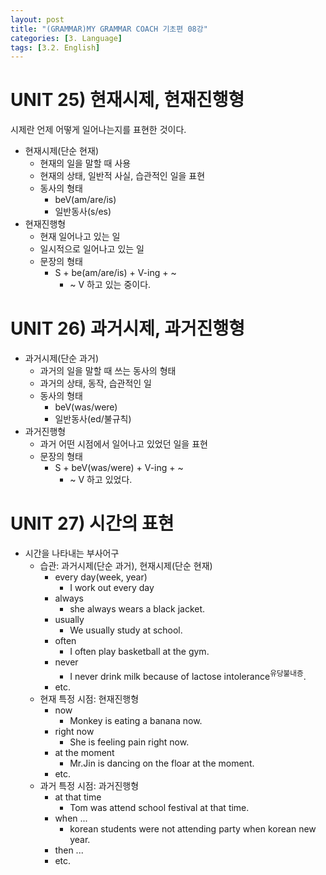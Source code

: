 ```yaml
---
layout: post
title: "(GRAMMAR)MY GRAMMAR COACH 기초편 08강"
categories: [3. Language]
tags: [3.2. English]
---
```


# UNIT 25) 현재시제, 현재진행형

시제란 언제 어떻게 일어나는지를 표현한 것이다.

* 현재시제(단순 현재)
    * 현재의 일을 말할 때 사용
    * 현재의 상태, 일반적 사실, 습관적인 일을 표현
    * 동사의 형태
        * beV(am/are/is)
        * 일반동사(s/es)
* 현재진행형
    * 현재 일어나고 있는 일
    * 일시적으로 일어나고 있는 일
    * 문장의 형태
        * S + be(am/are/is) + V-ing + ~
            * ~ V 하고 있는 중이다.

# UNIT 26) 과거시제, 과거진행형

* 과거시제(단순 과거)
    * 과거의 일을 말할 때 쓰는 동사의 형태
    * 과거의 상태, 동작, 습관적인 일
    * 동사의 형태
        * beV(was/were)
        * 일반동사(ed/불규칙)
* 과거진행형
    * 과거 어떤 시점에서 일어나고 있었던 일을 표현
    * 문장의 형태
        * S + beV(was/were) + V-ing + ~
            * ~ V 하고 있었다.
            
# UNIT 27) 시간의 표현

* 시간을 나타내는 부사어구
    * 습관: 과거시제(단순 과거), 현재시제(단순 현재)
        * every day(week, year)
            * I work out every day 
        * always
            * she always wears a black jacket.
        * usually
            * We usually study at school.
        * often
            * I often play basketball at the gym.
        * never
            * I never drink milk because of lactose intolerance<sup>유당불내증</sup>.
        * etc.
    * 현재 특정 시점: 현재진행형
        * now
            * Monkey is eating a banana now.
        * right now
            * She is feeling pain right now.
        * at the moment
            * Mr.Jin is dancing on the floar at the moment.
        * etc.
    * 과거 특정 시점: 과거진행형
        * at that time
            * Tom was attend school festival at that time.
        * when ... 
            * korean students were not attending party when korean new year.
        * then ...
        * etc.